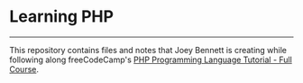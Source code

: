 # Learning PHP
------------------
This repository contains files and notes that Joey Bennett is creating while following along freeCodeCamp's [PHP Programming Language Tutorial - Full Course](https://www.youtube.com/watch?v=OK_JCtrrv-c).

